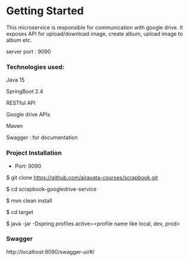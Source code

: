 # Getting Started
This microservice is responsible for communication with google drive. It exposes API for
upload/download image, create album, upload image to album etc.

server port : 9090

### Technologies used:

Java 15

SpringBoot 2.4

RESTful API

Google drive APIs

Maven

Swagger : for documentation

### Project Installation

- Port: 9090

$ git clone https://github.com/airavata-courses/scrapbook.git

$ cd scrapbook-googledrive-service

$ mvn clean install

$ cd target

$ java -jar -Dspring.profiles.active=<profile name like local, dev, prod> <jar name with extension>


### Swagger

http://localhost:9090/swagger-ui/#/

